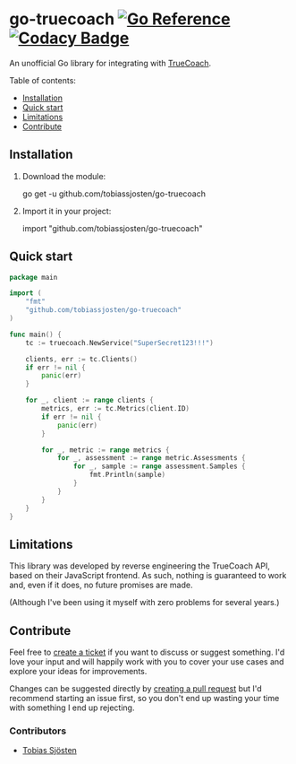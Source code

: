 # go-truecoach [![Go Reference](https://pkg.go.dev/badge/github.com/tobiassjosten/go-truecoach.svg)](https://pkg.go.dev/github.com/tobiassjosten/go-truecoach) [![Codacy Badge](https://app.codacy.com/project/badge/Grade/3d28f7a6c22c4d029e2309dde5b11edf)](https://app.codacy.com/gh/tobiassjosten/go-truecoach/dashboard?utm_source=gh&utm_medium=referral&utm_content=&utm_campaign=Badge_grade)

An unofficial Go library for integrating with [TrueCoach](https://truecoach.co/).

Table of contents:

*   [Installation](#installation)
*   [Quick start](#quick-start)
*   [Limitations](#limitations)
*   [Contribute](#contribute)

## Installation

1.  Download the module:

    go get -u github.com/tobiassjosten/go-truecoach

2.  Import it in your project:

    import "github.com/tobiassjosten/go-truecoach"

## Quick start

```go
package main

import (
	"fmt"
	"github.com/tobiassjosten/go-truecoach"
)

func main() {
	tc := truecoach.NewService("SuperSecret123!!!")

	clients, err := tc.Clients()
	if err != nil {
		panic(err)
	}

	for _, client := range clients {
		metrics, err := tc.Metrics(client.ID)
		if err != nil {
			panic(err)
		}

		for _, metric := range metrics {
			for _, assessment := range metric.Assessments {
				for _, sample := range assessment.Samples {
					fmt.Println(sample)
				}
			}
		}
	}
}
```

## Limitations

This library was developed by reverse engineering the TrueCoach API, based on their JavaScript frontend. As such, nothing is guaranteed to work and, even if it does, no future promises are made.

(Although I've been using it myself with zero problems for several years.)

## Contribute

Feel free to [create a ticket](https://github.com/tobiassjosten/go-truecoach/issues/new) if you want to discuss or suggest something. I'd love your input and will happily work with you to cover your use cases and explore your ideas for improvements.

Changes can be suggested directly by [creating a pull request](https://github.com/tobiassjosten/go-truecoach/compare) but I'd recommend starting an issue first, so you don't end up wasting your time with something I end up rejecting.

### Contributors

*   [Tobias Sjösten](https://github.com/tobiassjosten)
